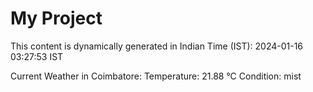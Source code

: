 # My Project

This content is dynamically generated in Indian Time (IST): 2024-01-16 03:27:53 IST


Current Weather in Coimbatore:
Temperature: 21.88 °C
Condition: mist
